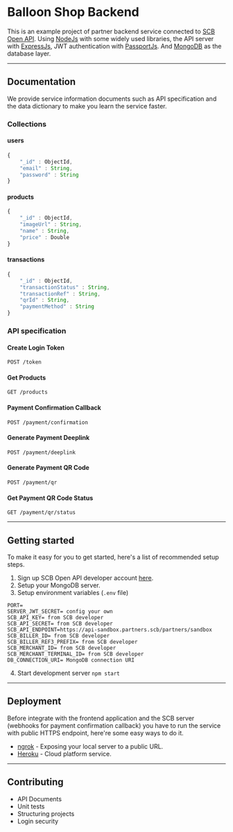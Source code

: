 # Balloon Shop Backend
This is an example project of partner backend service connected to [SCB Open API](https://developer.scb/). 
Using [NodeJs](https://nodejs.org/) with some widely used libraries, the API server with [ExpressJs](https://expressjs.com/), JWT authentication with [PassportJs](https://www.passportjs.org/). And [MongoDB](https://www.mongodb.com/) as the database layer.

---

## Documentation
We provide service information documents such as API specification and the data dictionary to make you learn the service faster.

### Collections

#### users
```javascript
{
    "_id" : ObjectId,
    "email" : String,
    "password" : String
}
```

#### products
```javascript
{
    "_id" : ObjectId,
    "imageUrl" : String,
    "name" : String,
    "price" : Double
}
```

#### transactions
```javascript
{
    "_id" : ObjectId,
    "transactionStatus" : String,
    "transactionRef" : String,
    "qrId" : String,
    "paymentMethod" : String
}
```

### API specification

#### Create Login Token
```http
POST /token
```

#### Get Products
```http
GET /products
```

#### Payment Confirmation Callback
```http
POST /payment/confirmation
```

#### Generate Payment Deeplink
```http
POST /payment/deeplink
```

#### Generate Payment QR Code
```http
POST /payment/qr
```

#### Get Payment QR Code Status
```http
GET /payment/qr/status
```

---

## Getting started
To make it easy for you to get started, here's a list of recommended setup steps.
1. Sign up SCB Open API developer account [here](https://developer.scb/).
2. Setup your MongoDB server.
3. Setup environment variables (`.env` file)
```
PORT=
SERVER_JWT_SECRET= config your own
SCB_API_KEY= from SCB developer
SCB_API_SECRET= from SCB developer
SCB_API_ENDPOINT=https://api-sandbox.partners.scb/partners/sandbox
SCB_BILLER_ID= from SCB developer
SCB_BILLER_REF3_PREFIX= from SCB developer
SCB_MERCHANT_ID= from SCB developer
SCB_MERCHANT_TERMINAL_ID= from SCB developer
DB_CONNECTION_URI= MongoDB connection URI
```
4. Start development server `npm start`

---

## Deployment 
Before integrate with the frontend application and the SCB server (webhooks for payment confirmation callback) you have to run the service with public HTTPS endpoint, here're some easy ways to do it.
- [ngrok](https://ngrok.com/) - Exposing your local server to a public URL. 
- [Heroku](https://heroku.com/) -  Cloud platform service.

---

## Contributing
- API Documents
- Unit tests
- Structuring projects
- Login security